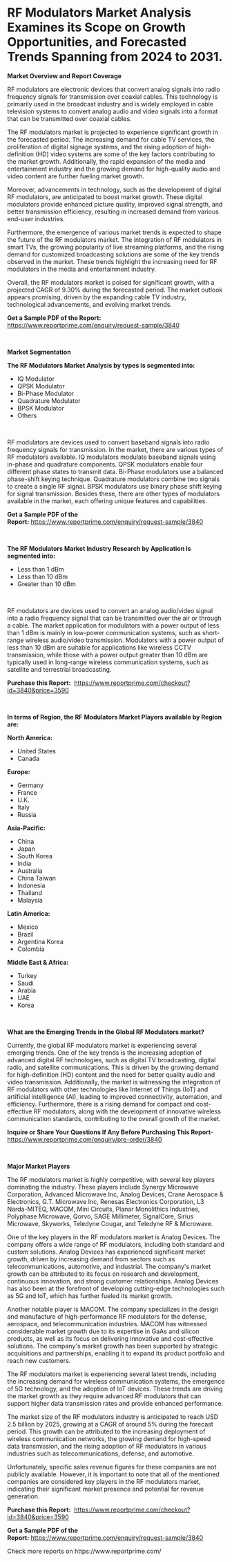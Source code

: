<p><h1>RF Modulators Market Analysis Examines its Scope on Growth Opportunities, and Forecasted Trends Spanning from 2024 to 2031.</h1></p><p><strong>Market Overview and Report Coverage</strong></p>
<p><p>RF modulators are electronic devices that convert analog signals into radio frequency signals for transmission over coaxial cables. This technology is primarily used in the broadcast industry and is widely employed in cable television systems to convert analog audio and video signals into a format that can be transmitted over coaxial cables.</p><p>The RF modulators market is projected to experience significant growth in the forecasted period. The increasing demand for cable TV services, the proliferation of digital signage systems, and the rising adoption of high-definition (HD) video systems are some of the key factors contributing to the market growth. Additionally, the rapid expansion of the media and entertainment industry and the growing demand for high-quality audio and video content are further fueling market growth.</p><p>Moreover, advancements in technology, such as the development of digital RF modulators, are anticipated to boost market growth. These digital modulators provide enhanced picture quality, improved signal strength, and better transmission efficiency, resulting in increased demand from various end-user industries.</p><p>Furthermore, the emergence of various market trends is expected to shape the future of the RF modulators market. The integration of RF modulators in smart TVs, the growing popularity of live streaming platforms, and the rising demand for customized broadcasting solutions are some of the key trends observed in the market. These trends highlight the increasing need for RF modulators in the media and entertainment industry.</p><p>Overall, the RF modulators market is poised for significant growth, with a projected CAGR of 9.30% during the forecasted period. The market outlook appears promising, driven by the expanding cable TV industry, technological advancements, and evolving market trends.</p></p>
<p><strong>Get a Sample PDF of the Report:</strong> <a href="https://www.reportprime.com/enquiry/request-sample/3840">https://www.reportprime.com/enquiry/request-sample/3840</a></p>
<p>&nbsp;</p>
<p><strong>Market Segmentation</strong></p>
<p><strong>The RF Modulators Market Analysis by types is segmented into:</strong></p>
<p><ul><li>IQ Modulator</li><li>QPSK Modulator</li><li>Bi-Phase Modulator</li><li>Quadrature Modulator</li><li>BPSK Modulator</li><li>Others</li></ul></p>
<p>&nbsp;</p>
<p><p>RF modulators are devices used to convert baseband signals into radio frequency signals for transmission. In the market, there are various types of RF modulators available. IQ modulators modulate baseband signals using in-phase and quadrature components. QPSK modulators enable four different phase states to transmit data. Bi-Phase modulators use a balanced phase-shift keying technique. Quadrature modulators combine two signals to create a single RF signal. BPSK modulators use binary phase shift keying for signal transmission. Besides these, there are other types of modulators available in the market, each offering unique features and capabilities.</p></p>
<p><strong>Get a Sample PDF of the Report:</strong>&nbsp;<a href="https://www.reportprime.com/enquiry/request-sample/3840">https://www.reportprime.com/enquiry/request-sample/3840</a></p>
<p>&nbsp;</p>
<p><strong>The RF Modulators Market Industry Research by Application is segmented into:</strong></p>
<p><ul><li>Less than 1 dBm</li><li>Less than 10 dBm</li><li>Greater than 10 dBm</li></ul></p>
<p>&nbsp;</p>
<p><p>RF modulators are devices used to convert an analog audio/video signal into a radio frequency signal that can be transmitted over the air or through a cable. The market application for modulators with a power output of less than 1 dBm is mainly in low-power communication systems, such as short-range wireless audio/video transmission. Modulators with a power output of less than 10 dBm are suitable for applications like wireless CCTV transmission, while those with a power output greater than 10 dBm are typically used in long-range wireless communication systems, such as satellite and terrestrial broadcasting.</p></p>
<p><strong>Purchase this Report:</strong>&nbsp; <a href="https://www.reportprime.com/checkout?id=3840&price=3590">https://www.reportprime.com/checkout?id=3840&price=3590</a></p>
<p>&nbsp;</p>
<p><strong>In terms of Region, the RF Modulators Market Players available by Region are:</strong></p>
<p>
    <p> <strong> North America: </strong>
        <ul>
            <li>United States</li>
            <li>Canada</li>
        </ul>
        </p> 
    <p> <strong> Europe: </strong>
        <ul>
            <li>Germany</li>
            <li>France</li>
            <li>U.K.</li>
            <li>Italy</li>
            <li>Russia</li>
        </ul>
        </p> 
    <p> <strong> Asia-Pacific: </strong>
        <ul>
            <li>China</li>
            <li>Japan</li>
            <li>South Korea</li>
            <li>India</li>
            <li>Australia</li>
            <li>China Taiwan</li>
            <li>Indonesia</li>
            <li>Thailand</li>
            <li>Malaysia</li>
        </ul>
        </p> 
    <p> <strong> Latin America: </strong>
        <ul>
            <li>Mexico</li>
            <li>Brazil</li>
            <li>Argentina Korea</li>
            <li>Colombia</li>
        </ul>
        </p> 
    <p> <strong> Middle East & Africa: </strong>
        <ul>
            <li>Turkey</li>
            <li>Saudi</li>
            <li>Arabia</li>
            <li>UAE</li>
            <li>Korea</li>
        </ul>
    </p>
    </p>
<p>&nbsp;</p>
<p><strong>What are the Emerging Trends in the Global RF Modulators market?</strong></p>
<p><p>Currently, the global RF modulators market is experiencing several emerging trends. One of the key trends is the increasing adoption of advanced digital RF technologies, such as digital TV broadcasting, digital radio, and satellite communications. This is driven by the growing demand for high-definition (HD) content and the need for better quality audio and video transmission. Additionally, the market is witnessing the integration of RF modulators with other technologies like Internet of Things (IoT) and artificial intelligence (AI), leading to improved connectivity, automation, and efficiency. Furthermore, there is a rising demand for compact and cost-effective RF modulators, along with the development of innovative wireless communication standards, contributing to the overall growth of the market.</p></p>
<p><strong>Inquire or Share Your Questions If Any Before Purchasing This Report</strong>- <a href="https://www.reportprime.com/enquiry/pre-order/3840">https://www.reportprime.com/enquiry/pre-order/3840</a></p>
<p>&nbsp;</p>
<p><strong>Major Market Players</strong></p>
<p><p>The RF modulators market is highly competitive, with several key players dominating the industry. These players include Synergy Microwave Corporation, Advanced Microwave Inc, Analog Devices, Crane Aerospace & Electronics, G.T. Microwave Inc, Renesas Electronics Corporation, L3 Narda-MITEQ, MACOM, Mini Circuits, Planar Monolithics Industries, Polyphase Microwave, Qorvo, SAGE Millimeter, SignalCore, Sirius Microwave, Skyworks, Teledyne Cougar, and Teledyne RF & Microwave.</p><p>One of the key players in the RF modulators market is Analog Devices. The company offers a wide range of RF modulators, including both standard and custom solutions. Analog Devices has experienced significant market growth, driven by increasing demand from sectors such as telecommunications, automotive, and industrial. The company's market growth can be attributed to its focus on research and development, continuous innovation, and strong customer relationships. Analog Devices has also been at the forefront of developing cutting-edge technologies such as 5G and IoT, which has further fueled its market growth.</p><p>Another notable player is MACOM. The company specializes in the design and manufacture of high-performance RF modulators for the defense, aerospace, and telecommunication industries. MACOM has witnessed considerable market growth due to its expertise in GaAs and silicon products, as well as its focus on delivering innovative and cost-effective solutions. The company's market growth has been supported by strategic acquisitions and partnerships, enabling it to expand its product portfolio and reach new customers.</p><p>The RF modulators market is experiencing several latest trends, including the increasing demand for wireless communication systems, the emergence of 5G technology, and the adoption of IoT devices. These trends are driving the market growth as they require advanced RF modulators that can support higher data transmission rates and provide enhanced performance.</p><p>The market size of the RF modulators industry is anticipated to reach USD 2.5 billion by 2025, growing at a CAGR of around 5% during the forecast period. This growth can be attributed to the increasing deployment of wireless communication networks, the growing demand for high-speed data transmission, and the rising adoption of RF modulators in various industries such as telecommunications, defense, and automotive.</p><p>Unfortunately, specific sales revenue figures for these companies are not publicly available. However, it is important to note that all of the mentioned companies are considered key players in the RF modulators market, indicating their significant market presence and potential for revenue generation.</p></p>
<p><strong>Purchase this Report:</strong>&nbsp;&nbsp;<a href="https://www.reportprime.com/checkout?id=3840&price=3590">https://www.reportprime.com/checkout?id=3840&price=3590</a></p>
<p></p>
<p><strong>Get a Sample PDF of the Report:</strong>&nbsp;<a href="https://www.reportprime.com/enquiry/request-sample/3840">https://www.reportprime.com/enquiry/request-sample/3840</a></p>
<p>Check more reports on https://www.reportprime.com/</p>